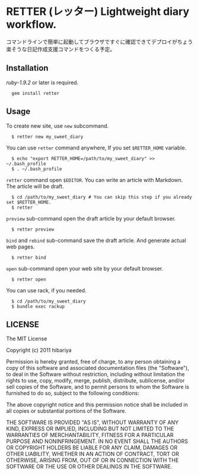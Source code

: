 # RETTER (レッター) Lightweight diary workflow.

コマンドラインで簡単に起動してブラウザですぐに確認できてデプロイがちょう楽そうな日記作成支援コマンドをつくる予定。

## Installation

*ruby-1.9.2* or later is required.

~~~~
  gem install retter
~~~~

## Usage

To create new site, use `new` subcommand.

~~~~
  $ retter new my_sweet_diary
~~~~

You can use `retter` command anywhere, If you set `$RETTER_HOME` variable.

~~~~
  $ echo "export RETTER_HOME=/path/to/my_sweet_diary" >> ~/.bash_profile
  $ . ~/.bash_profile
~~~~

`retter` command open `$EDITOR`. You can write an article with Markdown.
The article will be draft.

~~~~
  $ cd /path/to/my_sweet_diary # You can skip this step if you already set $RETTER_HOME.
  $ retter
~~~~

`preview` sub-command open the draft article by your default browser.

~~~~
  $ retter preview
~~~~

`bind` and `rebind` sub-command save the draft article.
And generate actual web pages.

~~~~
  $ retter bind
~~~~

`open` sub-command open your web site by your default browser.

~~~~
  $ retter open
~~~~

You can use rack, if you needed.

~~~~
  $ cd /path/to/my_sweet_diary
  $ bundle exec rackup
~~~~


## LICENSE

The MIT License

Copyright (c) 2011 hibariya

Permission is hereby granted, free of charge, to any person obtaining a copy of this software and associated documentation files (the "Software"), to deal in the Software without restriction, including without limitation the rights to use, copy, modify, merge, publish, distribute, sublicense, and/or sell copies of the Software, and to permit persons to whom the Software is furnished to do so, subject to the following conditions:

The above copyright notice and this permission notice shall be included in all copies or substantial portions of the Software.

THE SOFTWARE IS PROVIDED "AS IS", WITHOUT WARRANTY OF ANY KIND, EXPRESS OR IMPLIED, INCLUDING BUT NOT LIMITED TO THE WARRANTIES OF MERCHANTABILITY, FITNESS FOR A PARTICULAR PURPOSE AND NONINFRINGEMENT. IN NO EVENT SHALL THE AUTHORS OR COPYRIGHT HOLDERS BE LIABLE FOR ANY CLAIM, DAMAGES OR OTHER LIABILITY, WHETHER IN AN ACTION OF CONTRACT, TORT OR OTHERWISE, ARISING FROM, OUT OF OR IN CONNECTION WITH THE SOFTWARE OR THE USE OR OTHER DEALINGS IN THE SOFTWARE.

